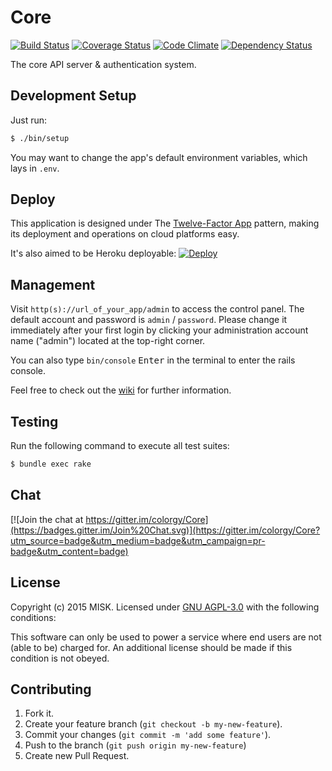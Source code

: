 Core
======

[![Build Status](https://img.shields.io/travis/colorgy/Core/master.svg?style=flat)](https://travis-ci.org/colorgy/Core)
[![Coverage Status](https://img.shields.io/coveralls/colorgy/Core/master.svg?style=flat)](https://coveralls.io/r/colorgy/Core?branch=master)
[![Code Climate](https://img.shields.io/codeclimate/github/colorgy/Core.svg?style=flat)](https://codeclimate.com/github/colorgy/Core)
[![Dependency Status](https://img.shields.io/gemnasium/colorgy/Core.svg?style=flat)](https://gemnasium.com/colorgy/Core)

The core API server & authentication system.


## Development Setup

Just run:

```bash
$ ./bin/setup
```

You may want to change the app's default environment variables, which lays in `.env`.


## Deploy

This application is designed under The [Twelve-Factor App](http://12factor.net/) pattern, making its deployment and operations on cloud platforms easy.

It's also aimed to be Heroku deployable: [![Deploy](https://neson.github.io/GitHub-Badges/deploy_to_heroku_xs.svg)](https://heroku.com/deploy)


## Management

Visit `http(s)://url_of_your_app/admin` to access the control panel. The default account and password is `admin` / `password`. Please change it immediately after your first login by clicking your administration account name ("admin") located at the top-right corner.

You can also type `bin/console` <kbd>Enter</kbd> in the terminal to enter the rails console.

Feel free to check out the [wiki](https://github.com/colorgy/Core/wiki) for further information.


## Testing

Run the following command to execute all test suites:

```bash
$ bundle exec rake
```


## Chat

[![Join the chat at https://gitter.im/colorgy/Core](https://badges.gitter.im/Join%20Chat.svg)](https://gitter.im/colorgy/Core?utm_source=badge&utm_medium=badge&utm_campaign=pr-badge&utm_content=badge)


## License

Copyright (c) 2015 MISK. Licensed under [GNU AGPL-3.0](https://www.gnu.org/licenses/agpl-3.0.html) with the following conditions:

This software can only be used to power a service where end users are not (able to be) charged for. An additional license should be made if this condition is not obeyed.


## Contributing

1. Fork it.
2. Create your feature branch (`git checkout -b my-new-feature`).
3. Commit your changes (`git commit -m 'add some feature'`).
4. Push to the branch (`git push origin my-new-feature`)
5. Create new Pull Request.
